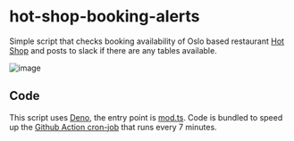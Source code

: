 # hot-shop-booking-alerts

Simple script that checks booking availability of Oslo based restaurant
[Hot Shop](https://www.restauranthotshop.no/) and posts to slack if there are
any tables available.

![image](https://user-images.githubusercontent.com/1507032/218274680-71983527-0c11-4a0a-82c3-eeea4b7f7b4b.png)

## Code

This script uses [Deno](https://deno.land/), the entry point is
[mod.ts](./src/index.ts). Code is bundled to speed up the
[Github Action cron-job](./.github/workflows/cron.yml) that runs every 7
minutes.
